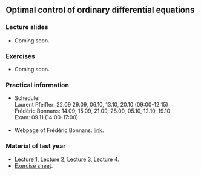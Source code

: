## Optimal control of ordinary differential equations

### Lecture slides

<ul>
    <li> Coming soon. </li>
</ul>

### Exercises

<ul>
    <li> Coming soon. </li>
</ul>

### Practical information

<ul>
    <li> Schedule: <br/>
    Laurent Pfeiffer: 22.09 29.09, 06.10, 13.10, 20.10 (09:00-12:15) <br/>
    Frédéric Bonnans: 14.09, 15.09, 21.09, 28.09, 05.10, 12.10, 19.10 <br/>
    Exam: 09.11 (14:00-17:00)
    </li> <br/>
    <li> Webpage of Frédéric Bonnans: <a href= "http://www.cmap.polytechnique.fr/~bonnans/notes/oc/oc.html" target= "windows2">link</a>.
    </li>
</ul>

### Material of last year

<ul>
    <li> <a href= "2021/lecture1.pdf" target= "windows2">Lecture 1</a>,
	<a href= "2021/Lecture2.pdf" target= "windows2">Lecture 2</a>,
	<a href= "2021/lecture3.pdf" target= "windows2">Lecture 3</a>,
	<a href= "2021/lecture4.pdf" target= "windows2">Lecture 4</a>. </li>
    <li> <a href= "2021/sheet.pdf" target= "windows2">Exercise sheet</a>. </li>
</ul>
